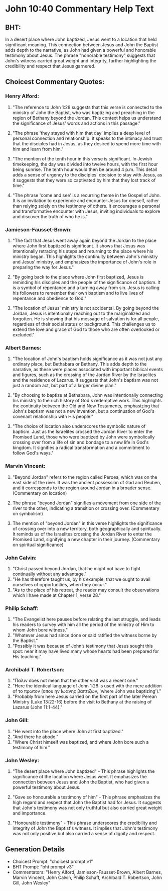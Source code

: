 # John 10:40 Commentary Help Text

## BHT:
In a desert place where John baptized, Jesus went to a location that held significant meaning. This connection between Jesus and John the Baptist adds depth to the narrative, as John had given a powerful and honorable testimony about Jesus. The phrase "honorable testimony" suggests that John's witness carried great weight and integrity, further highlighting the credibility and respect that Jesus garnered.

## Choicest Commentary Quotes:
### Henry Alford:
1. "The reference to John 1:28 suggests that this verse is connected to the ministry of John the Baptist, who was baptizing and preaching in the region of Bethany beyond the Jordan. This context helps us understand the significance of Jesus' words and actions in this passage."

2. "The phrase 'they stayed with him that day' implies a deep level of personal connection and relationship. It speaks to the intimacy and trust that the disciples had in Jesus, as they desired to spend more time with him and learn from him."

3. "The mention of the tenth hour in this verse is significant. In Jewish timekeeping, the day was divided into twelve hours, with the first hour being sunrise. The tenth hour would then be around 4 p.m. This detail adds a sense of urgency to the disciples' decision to stay with Jesus, as it suggests that they were so captivated by him that they lost track of time."

4. "The phrase 'come and see' is a recurring theme in the Gospel of John. It is an invitation to experience and encounter Jesus for oneself, rather than relying solely on the testimony of others. It encourages a personal and transformative encounter with Jesus, inviting individuals to explore and discover the truth of who he is."

### Jamieson-Fausset-Brown:
1. "The fact that Jesus went away again beyond the Jordan to the place where John first baptized is significant. It shows that Jesus was intentionally retracing his steps and returning to the place where his ministry began. This highlights the continuity between John's ministry and Jesus' ministry, and emphasizes the importance of John's role in preparing the way for Jesus."

2. "By going back to the place where John first baptized, Jesus is reminding his disciples and the people of the significance of baptism. It is a symbol of repentance and a turning away from sin. Jesus is calling his followers to remember their own baptism and to live lives of repentance and obedience to God."

3. "The location of Jesus' ministry is not accidental. By going beyond the Jordan, Jesus is intentionally reaching out to the marginalized and forgotten. He is showing that his message of salvation is for all people, regardless of their social status or background. This challenges us to extend the love and grace of God to those who are often overlooked or excluded."

### Albert Barnes:
1. "The location of John's baptism holds significance as it was not just any ordinary place, but Bethabara or Bethany. This adds depth to the narrative, as these were places associated with important biblical events and figures, such as the crossing of the Jordan River by the Israelites and the residence of Lazarus. It suggests that John's baptism was not just a random act, but part of a larger divine plan." 

2. "By choosing to baptize at Bethabara, John was intentionally connecting his ministry to the rich history of God's redemptive work. This highlights the continuity between the Old and New Testaments, emphasizing that John's baptism was not a new invention, but a continuation of God's covenant relationship with His people." 

3. "The choice of location also underscores the symbolic nature of baptism. Just as the Israelites crossed the Jordan River to enter the Promised Land, those who were baptized by John were symbolically crossing over from a life of sin and bondage to a new life in God's kingdom. It signifies a radical transformation and a commitment to follow God's ways."

### Marvin Vincent:
1. "Beyond Jordan" refers to the region called Peroea, which was on the east side of the river. It was the ancient possession of Gad and Reuben, and it corresponds to the region around Jordan in a broader sense. (Commentary on location)

2. The phrase "beyond Jordan" signifies a movement from one side of the river to the other, indicating a transition or crossing over. (Commentary on symbolism)

3. The mention of "beyond Jordan" in this verse highlights the significance of crossing over into a new territory, both geographically and spiritually. It reminds us of the Israelites crossing the Jordan River to enter the Promised Land, signifying a new chapter in their journey. (Commentary on spiritual significance)

### John Calvin:
1. "Christ passed beyond Jordan, that he might not have to fight continually without any advantage." 
2. "He has therefore taught us, by his example, that we ought to avail ourselves of opportunities, when they occur." 
3. "As to the place of his retreat, the reader may consult the observations which I have made at Chapter 1, verse 28."

### Philip Schaff:
1. "The Evangelist here pauses before relating the last struggle, and leads his readers to survey with him all the period of the ministry of Him to whom John bore witness." 
2. "Whatever Jesus had since done or said ratified the witness borne by the Baptist."
3. "Possibly it was because of John’s testimony that Jesus sought this spot: near it may have lived many whose hearts had been prepared for His teaching."

### Archibald T. Robertson:
1. "Παλιν does not mean that the other visit was a recent one."
2. "Here the identical language of John 1:28 is used with the mere addition of το πρωτον (οπου ην Ιωανης βαπτιζων, 'where John was baptizing')."
3. "Probably from here Jesus carried on the first part of the later Perean Ministry (Luke 13:22-16) before the visit to Bethany at the raising of Lazarus (John 11:1-44)."

### John Gill:
1. "He went into the place where John at first baptized."
2. "And there he abode."
3. "Where Christ himself was baptized, and where John bore such a testimony of him."

### John Wesley:
1. "The desert place where John baptized" - This phrase highlights the significance of the location where Jesus went. It emphasizes the connection between Jesus and John the Baptist, who had given a powerful testimony about Jesus. 

2. "Gave so honourable a testimony of him" - This phrase emphasizes the high regard and respect that John the Baptist had for Jesus. It suggests that John's testimony was not only truthful but also carried great weight and importance.

3. "Honourable testimony" - This phrase underscores the credibility and integrity of John the Baptist's witness. It implies that John's testimony was not only positive but also carried a sense of dignity and respect.


## Generation Details
- Choicest Prompt: "choicest prompt v1"
- BHT Prompt: "bht prompt v3"
- Commentators: "Henry Alford, Jamieson-Fausset-Brown, Albert Barnes, Marvin Vincent, John Calvin, Philip Schaff, Archibald T. Robertson, John Gill, John Wesley"
